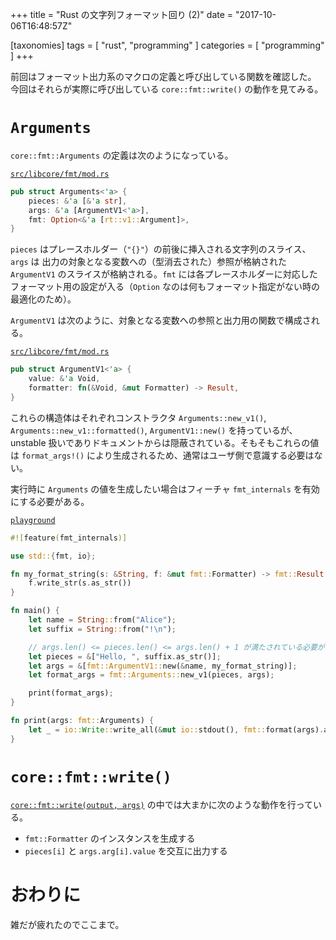 +++
title = "Rust の文字列フォーマット回り (2)"
date = "2017-10-06T16:48:57Z"

[taxonomies]
tags = [ "rust", "programming" ]
categories = [ "programming" ]
+++

前回はフォーマット出力系のマクロの定義と呼び出している関数を確認した。
今回はそれらが実際に呼び出している `core::fmt::write()` の動作を見てみる。

<!-- more -->

# `Arguments`
`core::fmt::Arguments` の定義は次のようになっている。

[`src/libcore/fmt/mod.rs`](https://github.com/rust-lang/rust/blob/1.20.0/src/libcore/fmt/mod.rs#L388)
```rust
pub struct Arguments<'a> {
    pieces: &'a [&'a str],
    args: &'a [ArgumentV1<'a>],
    fmt: Option<&'a [rt::v1::Argument]>,
}
```

`pieces` はプレースホルダー（`"{}"`）の前後に挿入される文字列のスライス、`args` は 出力の対象となる変数への（型消去された）参照が格納された `ArgumentV1` のスライスが格納される。`fmt` には各プレースホルダーに対応したフォーマット用の設定が入る（`Option` なのは何もフォーマット指定がない時の最適化のため）。

`ArgumentV1` は次のように、対象となる変数への参照と出力用の関数で構成される。

[`src/libcore/fmt/mod.rs`](https://github.com/rust-lang/rust/blob/1.20.0/src/libcore/fmt/mod.rs#L259)
```rust
pub struct ArgumentV1<'a> {
    value: &'a Void,
    formatter: fn(&Void, &mut Formatter) -> Result,
}
```

これらの構造体はそれぞれコンストラクタ `Arguments::new_v1()`, `Arguments::new_v1::formatted()`, `ArgumentV1::new()` を持っているが、unstable 扱いでありドキュメントからは隠蔽されている。そもそもこれらの値は `format_args!()` により生成されるため、通常はユーザ側で意識する必要はない。

実行時に `Arguments` の値を生成したい場合はフィーチャ `fmt_internals` を有効にする必要がある。

[`playground`](https://play.rust-lang.org/?gist=164a619711842cb883510b30c2a8b648&version=nightly)
```rust
#![feature(fmt_internals)]

use std::{fmt, io};

fn my_format_string(s: &String, f: &mut fmt::Formatter) -> fmt::Result {
    f.write_str(s.as_str())
}

fn main() {
    let name = String::from("Alice");
    let suffix = String::from("!\n");

    // args.len() <= pieces.len() <= args.len() + 1 が満たされている必要がある
    let pieces = &["Hello, ", suffix.as_str()];
    let args = &[fmt::ArgumentV1::new(&name, my_format_string)];
    let format_args = fmt::Arguments::new_v1(pieces, args);

    print(format_args);
}

fn print(args: fmt::Arguments) {
    let _ = io::Write::write_all(&mut io::stdout(), fmt::format(args).as_bytes());
}
```

# `core::fmt::write()`
[`core::fmt::write(output, args)`](https://github.com/rust-lang/rust/blob/1.20.0/src/libcore/fmt/mod.rs#L932) の中では大まかに次のような動作を行っている。

* `fmt::Formatter` のインスタンスを生成する
* `pieces[i]` と `args.arg[i].value` を交互に出力する

# おわりに
雑だが疲れたのでここまで。
